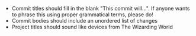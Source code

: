 * Commit titles should fill in the blank "This commit will...". If anyone wants to phrase this using proper grammatical terms, please do!
* Commit bodies should include an unordered list of changes
* Project titles should sound like devices from The Wizarding World
